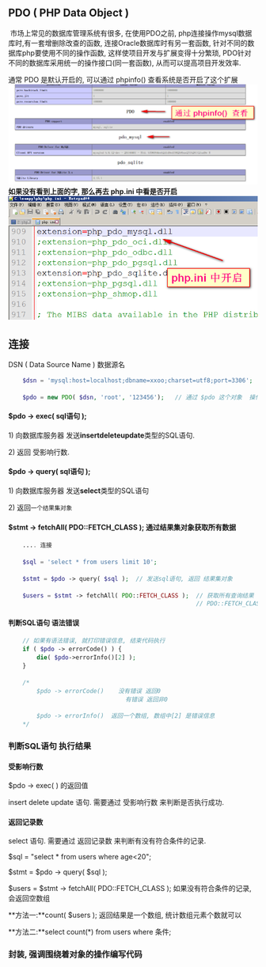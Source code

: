 ## PDO \( PHP Data Object \)

​ 市场上常见的数据库管理系统有很多, 在使用PDO之前, php连接操作mysql数据库时,有一套增删除改查的函数, 连接Oracle数据库时有另一套函数, 针对不同的数据库php要使用不同的操作函数, 这样使项目开发与扩展变得十分繁琐, PDO针对不同的数据库采用统一的操作接口\(同一套函数\), 从而可以提高项目开发效率.

通常 PDO 是默认开启的, 可以通过 phpinfo\(\) 查看系统是否开启了这个扩展![](/assets/2017-03-29_222650.png)**如果没有看到上面的字, 那么再去 php.ini 中看是否开启**![](/assets/2017-03-29_222837.png)

## 连接

DSN \( Data Source Name \) 数据源名

```php
    $dsn = 'mysql:host=localhost;dbname=xxoo;charset=utf8;port=3306';

    $pdo = new PDO( $dsn, 'root', '123456');   // 通过 $pdo 这个对象  操作数据库
```

#### $pdo -&gt; exec\( sql语句 \);

1\) 向数据库服务器 发送**insertdeleteupdate**类型的SQL语句.

2\) 返回 受影响行数.

#### $pdo -&gt; query\( sql语句 \);

1\) 向数据库服务器 发送**select**类型的SQL语句

2\) 返回`一个结果集对象`

#### $stmt -&gt; fetchAll\( PDO::FETCH\_CLASS \); 通过结果集对象获取所有数据

```php
    .... 连接

    $sql = 'select * from users limit 10';

    $stmt = $pdo -> query( $sql );  // 发送sql语句, 返回 结果集对象

    $users = $stmt -> fetchAll( PDO::FETCH_CLASS );  // 获取所有查询结果
                                                     // PDO::FETCH_CLASS  表示返回对象形式的结果
```

#### 判断SQL语句 语法错误

```php
    // 如果有语法错误, 就打印错误信息, 结束代码执行
    if ( $pdo -> errorCode() ) {
        die( $pdo->errorInfo()[2] );
    }

    /*
        $pdo -> errorCode()    没有错误 返回0     
                                 有错误 返回非0

        $pdo -> errorInfo()  返回一个数组, 数组中[2] 是错误信息                         
    */
```

### 判断SQL语句 执行结果

#### 受影响行数

$pdo -&gt; exec\( \) 的返回值

insert delete update 语句. 需要通过 受影响行数 来判断是否执行成功.



#### 返回记录数

select 语句. 需要通过 返回记录数 来判断有没有符合条件的记录.

$sql = "select \* from users where age&lt;20";

$stmt = $pdo -&gt; query\( $sql \);

$users = $stmt -&gt; fetchAll\( PDO::FETCH\_CLASS \); 如果没有符合条件的记录, 会返回空数组

**方法一:**count\( $users \); 返回结果是一个数组, 统计数组元素个数就可以

**方法二:**select count\(\*\) from users where 条件;





### 封装, 强调围绕着对象的操作编写代码



